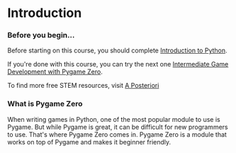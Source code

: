 Introduction
===

### Before you begin...
Before starting on this course, you should complete [Introduction to Python](https://trinket.io/aposteriori/courses/introduction-to-python).

If you're done with this course, you can try the next one [Intermediate Game Development with Pygame Zero](../../30-Pygame-Zero-Intermediate/10-Intro/10-before.html).

To find more free STEM resources, visit [A Posteriori](https://aposteriori.com.sg)

### What is Pygame  Zero
When writing games in Python, one of the most popular module to use is Pygame. But while Pygame is great, it can be difficult for new programmers to use. That's where Pygame Zero comes in. Pygame Zero is a module that works on top of Pygame and makes it beginner friendly.
